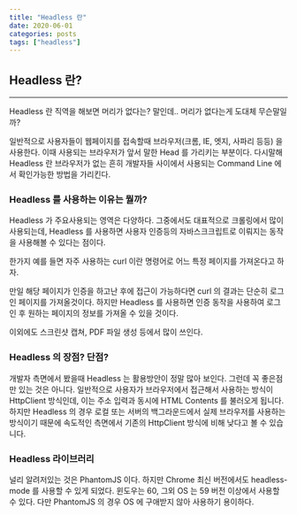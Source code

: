 ```yaml
---
title: "Headless 란"
date: 2020-06-01
categories: posts
tags: ["headless"]
---
```


## Headless 란?
---
Headless 란 직역을 해보면 머리가 없다는? 말인데.. 머리가 없다는게 도대체 무슨말일까? 

일반적으로 사용자들이 웹페이지를 접속할때 브라우저(크롬, IE, 엣지, 사파리 등등) 을 사용한다. 이때 사용되는 브라우저가 앞서 말한 Head 를 가리키는 부분이다. 다시말해 Headless 란 브라우저가 없는 흔히 개발자들 사이에서 사용되는 Command Line 에서 확인가능한 방법을 가리킨다.

### Headless 를 사용하는 이유는 뭘까?

Headless 가 주요사용되는 영역은 다양하다. 그중에서도 대표적으로 크롤링에서 많이 사용되는데, Headless 를 사용하면 사용자 인증등의 자바스크크립트로 이뤄지는 동작을 사용해볼 수 있다는 점이다.

한가지 예를 들면 자주 사용하는 curl 이란 명령어로 어느 특정 페이지를 가져온다고 하자. 

만일 해당 페이지가 인증을 하고난 후에 접근이 가능하다면 curl 의 결과는 단순히 로그인 페이지를 가져올것이다. 하지만 Headless 를 사용하면 인증 동작을 사용하여 로그인 후 원하는 페이지의 정보를 가져올 수 있을 것이다.

이외에도 스크린샷 캡쳐, PDF 파일 생성 등에서 많이 쓰인다.

### Headless 의 장점? 단점?
개발자 측면에서 봤을때 Headless 는 활용방안이 정말 많아 보인다. 그런데 꼭 좋은점만 있는 것은 아니다. 일반적으로 사용자가 브라우저에서 접근해서 사용하는 방식이 HttpClient 방식인데, 이는 주소 입력과 동시에 HTML Contents 를 불러오게 됩니다. 하지만 Headless 의 경우 로컬 또는 서버의 백그라운드에서 실제 브라우저를 사용하는 방식이기 때문에 속도적인 측면에서 기존의 HttpClient 방식에 비해 낮다고 볼 수 있습니다.

### Headless 라이브러리
널리 알려저있는 것은 PhantomJS 이다. 하지만 Chrome 최신 버전에서도 headless-mode 를 사용할 수 있게 되었다. 윈도우는 60, 그외 OS 는 59 버전 이상에서 사용할 수 있다. 
다만 PhantomJS 의 경우 OS 에 구애받지 않아 사용하기 용이하다.